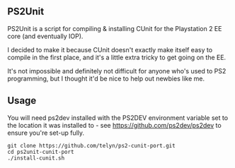 ## PS2Unit

PS2Unit is a script for compiling & installing CUnit for the Playstation 2 EE
core (and eventually IOP).

I decided to make it because CUnit doesn't exactly make itself easy to compile
in the first place, and it's a little extra tricky to get going on the EE.

It's not impossible and definitely not difficult for anyone who's used to PS2
programming, but I thought it'd be nice to help out newbies like me.

## Usage

You will need ps2dev installed with the PS2DEV environment variable set to the
location it was installed to - see https://github.com/ps2dev/ps2dev to ensure
you're set-up fully.

```console
git clone https://github.com/telyn/ps2-cunit-port.git
cd ps2unit-cunit-port
./install-cunit.sh
```
